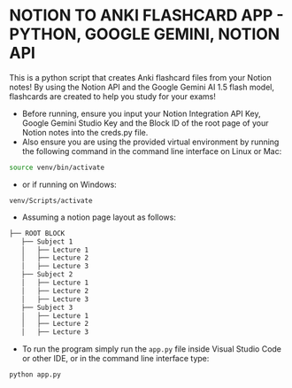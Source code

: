 # NOTION TO ANKI FLASHCARD APP - PYTHON, GOOGLE GEMINI, NOTION API

This is a python script that creates Anki flashcard files from your Notion notes! By using the Notion API and the Google Gemini AI 1.5 flash model, flashcards are created to help you study for your exams!
- Before running, ensure you input your Notion Integration API Key, Google Gemini Studio Key and the Block ID of the root page of your Notion notes into the creds.py file.
- Also ensure you are using the provided virtual environment by running the following command in the command line interface on Linux or Mac:
```bash
source venv/bin/activate
```
- or if running on Windows:
```
venv/Scripts/activate
```
-  Assuming a notion page layout as follows:

```bash
├── ROOT BLOCK
   ├── Subject 1
   │   ├── Lecture 1
   │   ├── Lecture 2
   │   ├── Lecture 3
   ├── Subject 2
   │   ├── Lecture 1
   │   ├── Lecture 2
   │   ├── Lecture 3
   ├── Subject 3
   │   ├── Lecture 1
   │   ├── Lecture 2
   │   ├── Lecture 3
```
- To run the program simply run the `app.py` file inside Visual Studio Code or other IDE, or in the command line interface type:
```bash
python app.py
```
